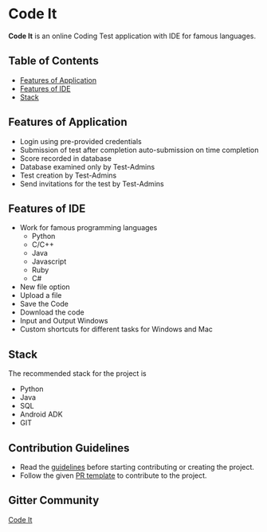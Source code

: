 # Code It

**Code It** is an online Coding Test application with IDE for famous languages.

## Table of Contents
* [Features of Application](#features-of-application)
* [Features of IDE](#features-of-ide)
* [Stack](#stack)

## Features of Application
* Login using pre-provided credentials
* Submission of test after completion       auto-submission on time completion
* Score recorded in database
* Database examined only by Test-Admins
* Test creation by Test-Admins
* Send invitations for the test by Test-Admins

## Features of IDE
* Work for famous programming languages 
    * Python
    * C/C++
    * Java
    * Javascript
    * Ruby
    * C#
* New file option
* Upload a file 
* Save the Code
* Download the code
* Input and Output Windows
* Custom shortcuts for different tasks for  Windows and Mac

## Stack
The recommended stack for the project is
* Python
* Java
* SQL
* Android ADK
* GIT

## Contribution Guidelines
* Read the [guidelines](./CONTRIBUTORS.md) before starting contributing or creating the project.
* Follow the given [PR template](./PULL_REQUEST_TEMPLATE.md) to contribute to the project.

## Gitter Community

[Code It](https://gitter.im/iosdofficial/Code-It-ISOC19)
